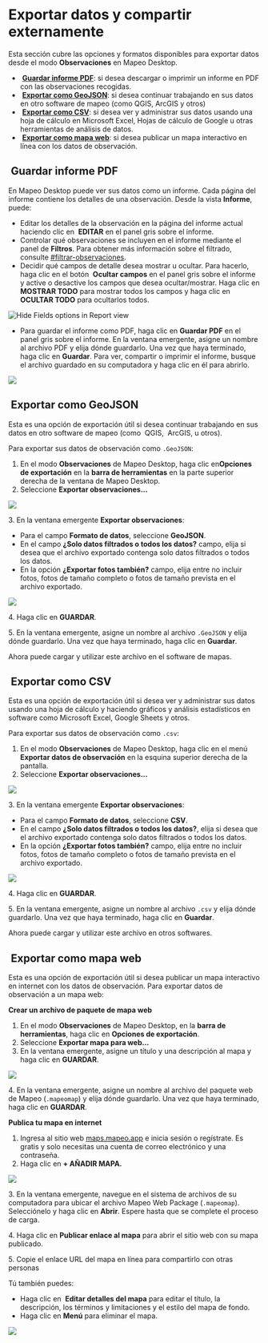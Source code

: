 # Exportar datos y compartir externamente

Esta sección cubre las opciones y formatos disponibles para exportar datos desde el modo **Observaciones** en Mapeo Desktop.

* <img src="../../../.gitbook/assets/image (21).png" alt="" data-size="line"> [**Guardar informe PDF**](exporting-and-sharing-externally.md#guardar-informe-pdf): si desea descargar o imprimir un informe en PDF con las observaciones recogidas.&#x20;
* <img src="../../../.gitbook/assets/image (34).png" alt="" data-size="line"> [**Exportar como GeoJSON**](exporting-and-sharing-externally.md#exportar-como-geojson): si desea continuar trabajando en sus datos en otro software de mapeo (como QGIS, ArcGIS y otros)&#x20;
* <img src="../../../.gitbook/assets/image (33).png" alt="" data-size="line"> [**Exportar como CSV**](exporting-and-sharing-externally.md#exportar-como-csv): si desea ver y administrar sus datos usando una hoja de cálculo en Microsoft Excel, Hojas de cálculo de Google u otras herramientas de análisis de datos.&#x20;
* <img src="../../../.gitbook/assets/image (18).png" alt="" data-size="line"> [**Exportar como mapa web**](exporting-and-sharing-externally.md#exportar-como-mapa-web): si desea publicar un mapa interactivo en línea con los datos de observación.

## <img src="../../../.gitbook/assets/image (21).png" alt="" data-size="line"> Guardar informe PDF

En Mapeo Desktop puede ver sus datos como un informe. Cada página del informe contiene los detalles de una observación. Desde la vista **Informe**, puede:&#x20;

* Editar los detalles de la observación en la página del informe actual haciendo clic en <img src="../../../.gitbook/assets/app_icons_edit_35px.png" alt="" data-size="line"> **EDITAR** en el panel gris sobre el informe.&#x20;
* Controlar qué observaciones se incluyen en el informe mediante el panel de **Filtros**. Para obtener más información sobre el filtrado, consulte [#filtrar-observaciones](viewing-observations.md#filtrar-observaciones "mention").&#x20;
* Decidir qué campos de detalle desea mostrar u ocultar. Para hacerlo, haga clic en el botón <img src="../../../.gitbook/assets/hide.png" alt="" data-size="line"> **Ocultar campos** en el panel gris sobre el informe y active o desactive los campos que desea ocultar/mostrar. Haga clic en **MOSTRAR TODO** para mostrar todos los campos y haga clic en **OCULTAR TODO** para ocultarlos todos.

![Hide Fields options in Report view](../../../.gitbook/assets/Md\_report\_view\_hide\_fields.jpg)

* Para guardar el informe como PDF, haga clic en <img src="https://lh3.googleusercontent.com/dNbEvCBJDrGxlRSmnI05llr4kgTd-zZcIOnSIV5PTvKnE_CxS7L9fdpces4G7GL60GDJHG6YuKHvTWdq2gneZGEr9z32j4myi3peM2MWw7DxmzF3Tngy118gsWyb7WPAkKCaSv02" alt="" data-size="line">**Guardar PDF** en el panel gris sobre el informe. En la ventana emergente, asigne un nombre al archivo PDF y elija dónde guardarlo. Una vez que haya terminado, haga clic en **Guardar**. Para ver, compartir o imprimir el informe, busque el archivo guardado en su computadora y haga clic en él para abrirlo.

![](../../../.gitbook/assets/Md\_report\_save\_pdf.jpg)

## <img src="../../../.gitbook/assets/image (34).png" alt="" data-size="line"> Exportar como GeoJSON

Esta es una opción de exportación útil si desea continuar trabajando en sus datos en otro software de mapeo (como <img src="../../../.gitbook/assets/image (31).png" alt="" data-size="line"> QGIS, <img src="../../../.gitbook/assets/image (35).png" alt="" data-size="line"> ArcGIS, u otros).&#x20;

Para exportar sus datos de observación como `.GeoJSON`:&#x20;

1. En el modo **Observaciones** de Mapeo Desktop, haga clic en<img src="../../../.gitbook/assets/ico_export.png" alt="" data-size="line">**Opciones de exportación** en la **barra de herramientas** en la parte superior derecha de la ventana de Mapeo Desktop.
2. Seleccione **Exportar observaciones...**

![](../../../.gitbook/assets/Md\_Export\_observations\_menu.jpg)

3\. En la ventana emergente **Exportar observaciones**:&#x20;

* Para el campo **Formato de datos**, seleccione **GeoJSON**.&#x20;
* En el campo **¿Solo datos filtrados o todos los datos?** campo, elija si desea que el archivo exportado contenga solo datos filtrados o todos los datos.&#x20;
* En la opción **¿Exportar fotos también?** campo, elija entre no incluir fotos, fotos de tamaño completo o fotos de tamaño prevista en el archivo exportado.

![](../../../.gitbook/assets/Md\_export\_obs\_geojson.jpg)

4\. Haga clic en **GUARDAR**.

5\. En la ventana emergente, asigne un nombre al archivo `.GeoJSON` y elija dónde guardarlo. Una vez que haya terminado, haga clic en **Guardar**.&#x20;

Ahora puede cargar y utilizar este archivo en el software de mapas.

## <img src="../../../.gitbook/assets/image (33).png" alt="" data-size="line"> Exportar como CSV

Esta es una opción de exportación útil si desea ver y administrar sus datos usando una hoja de cálculo y haciendo <img src="../../../.gitbook/assets/image (17).png" alt="" data-size="line">gráficos y análisis estadísticos en software como Microsoft Excel, <img src="../../../.gitbook/assets/google sheets (1).jpg" alt="" data-size="line">Google Sheets y otros.&#x20;

Para exportar sus datos de observación como `.csv`:&#x20;

1. En el modo **Observaciones** de Mapeo Desktop, haga clic en el menú <img src="../../../.gitbook/assets/Three dots menu.png" alt="" data-size="line">**Exportar datos de observación** en la esquina superior derecha de la pantalla.&#x20;
2. Seleccione **Exportar observaciones...**

![](../../../.gitbook/assets/Md\_Export\_observations\_menu.jpg)

3\. En la ventana emergente **Exportar observaciones**:&#x20;

* Para el campo **Formato de datos**, seleccione **CSV**.&#x20;
* En el campo **¿Solo datos filtrados o todos los datos?**, elija si desea que el archivo exportado contenga solo datos filtrados o todos los datos.&#x20;
* En la opción **¿Exportar fotos también?** campo, elija entre no incluir fotos, fotos de tamaño completo o fotos de tamaño prevista en el archivo exportado.

![](../../../.gitbook/assets/Md\_export\_obs\_csv.jpg)

4\. Haga clic en **GUARDAR**.

5\. En la ventana emergente, asigne un nombre al archivo `.csv` y elija dónde guardarlo. Una vez que haya terminado, haga clic en **Guardar**.&#x20;

Ahora puede cargar y utilizar este archivo en otros softwares.

## <img src="../../../.gitbook/assets/image (18).png" alt="" data-size="line"> Exportar como mapa web

Esta es una opción de exportación útil si desea publicar un mapa interactivo en internet con los datos de observación. Para exportar datos de observación a un mapa web:&#x20;

**Crear un archivo de paquete de mapa web**&#x20;

1. En el modo **Observaciones** de Mapeo Desktop, en la **barra de herramientas**, haga clic en <img src="../../../.gitbook/assets/ico_export.png" alt="" data-size="line">**Opciones de exportación**.&#x20;
2. Seleccione **Exportar mapa para web...**&#x20;
3. En la ventana emergente, asigne un título y una descripción al mapa y haga clic en **GUARDAR**.

![](../../../.gitbook/assets/Md\_Web\_map\_export\_window.jpg)

4\. En la ventana emergente, asigne un nombre al archivo del paquete web de Mapeo (`.mapeomap`) y elija dónde guardarlo. Una vez que haya terminado, haga clic en **GUARDAR**.&#x20;

**Publica tu mapa en internet**

1. Ingresa al sitio web [maps.mapeo.app](https://maps.mapeo.app/auth/login) e inicia sesión o regístrate. Es gratis y solo necesitas una cuenta de correo electrónico y una contraseña.&#x20;
2. Haga clic en **+ AÑADIR MAPA.**

![](../../../.gitbook/assets/Md\_Web\_map\_add\_map.jpg)

3\. En la ventana emergente, navegue en el sistema de archivos de su computadora para ubicar el archivo Mapeo Web Package (`.mapeomap`). Selecciónelo y haga clic en **Abrir**. Espere hasta que se complete el proceso de carga.

4\. Haga clic en <img src="../../../.gitbook/assets/webmaps-link-icon.png" alt="" data-size="line">**Publicar enlace al mapa** para abrir el sitio web con su mapa publicado.

5\. Copie el enlace URL del mapa en línea para compartirlo con otras personas&#x20;

Tú también puedes:&#x20;

* Haga clic en <img src="../../../.gitbook/assets/image (27).png" alt="" data-size="line"> **Editar detalles del mapa** para editar el título, la descripción, los términos y limitaciones y el estilo del mapa de fondo.&#x20;
* Haga clic en <img src="../../../.gitbook/assets/image (15).png" alt="" data-size="line">**Menú** para eliminar el mapa.

![](../../../.gitbook/assets/Mapeo\_web\_maps\_buttons.jpg)

​
